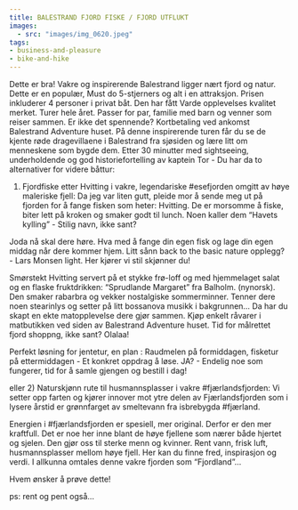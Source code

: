 ```yaml
---
title: BALESTRAND FJORD FISKE / FJORD UTFLUKT
images: 
  - src: "images/img_0620.jpeg"
tags:
- business-and-pleasure
- bike-and-hike
---
```



Dette er bra! Vakre og inspirerende Balestrand ligger nært fjord og natur. Dette er en populær, Must do 5-stjerners og alt i en attraksjon. Prisen inkluderer 4 personer i privat båt. Den har fått Varde opplevelses kvalitet merket. Turer hele året. Passer for par, familie med barn og venner som reiser sammen. Er ikke det spennende? Kortbetaling ved ankomst Balestrand Adventure huset. På denne inspirerende turen får du se de kjente røde dragevillaene i Balestrand fra sjøsiden og lære litt om menneskene som bygde dem. Etter 30 minutter med sightseeing, underholdende og god historiefortelling av kaptein Tor - Du har da to alternativer for videre båttur:

1) Fjordfiske etter Hvitting i vakre, legendariske #esefjorden omgitt av høye maleriske fjell: Da jeg var liten gutt, pleide mor å sende meg ut på fjorden for å fange fisken som heter: Hvitting. De er morsomme å fiske, biter lett på kroken og smaker godt til lunch. Noen kaller dem “Havets kylling” - Stilig navn, ikke sant?

J﻿oda nå skal dere høre. Hva med å fange din egen fisk og lage din egen middag når dere kommer hjem. Litt sånn back to the basic nature opplegg? - Lars Monsen light. Her kjører vi stil skjønner du!

Smørstekt Hvitting servert på et stykke frø-loff og med hjemmelaget salat og en flaske fruktdrikken: “Sprudlande Margaret” fra Balholm. (nynorsk). Den smaker rabarbra og vekker nostalgiske sommerminner. Tenner dere noen stearinlys og setter på litt bossanova musikk i bakgrunnen… Da har du skapt en ekte matopplevelse dere gjør sammen. Kjøp enkelt råvarer i matbutikken ved siden av Balestrand Adventure huset. Tid for målrettet fjord shoppng, ikke sant? Olalaa!

P﻿erfekt løsning for jentetur, en plan : Raudmelen på formiddagen, fisketur på ettermiddagen - Et konkret oppdrag å løse. JA? - Endelig noe som fungerer, tid for å samle gjengen og bestill i dag!

eller 2) Naturskjønn rute til husmannsplasser i vakre #fjærlandsfjorden: Vi setter opp farten og kjører innover mot ytre delen av Fjærlandsfjorden som i lysere årstid er grønnfarget av smeltevann fra isbrebygda #fjærland.

Energien i #fjærlandsfjorden er spesiell, mer original. Derfor er den mer kraftfull. Det er noe her inne blant de høye fjellene som nærer både hjertet og sjelen. Den gjør oss til sterke menn og kvinner. Rent vann, frisk luft, husmannsplasser mellom høye fjell. Her kan du finne fred, inspirasjon og verdi. I allkunna omtales denne vakre fjorden som “Fjordland”…

H﻿vem ønsker å prøve dette!

p﻿s: rent og pent også…
